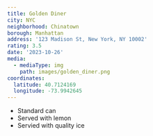 ```yaml
---
title: Golden Diner
city: NYC
neighborhood: Chinatown
borough: Manhattan
address: '123 Madison St, New York, NY 10002'
rating: 3.5
date: '2023-10-26'
media:
  - mediaType: img
    path: images/golden_diner.png
coordinates:
  latitude: 40.7124169
  longitude: -73.9942645
---
```


- Standard can
- Served with lemon
- Servied with quality ice
